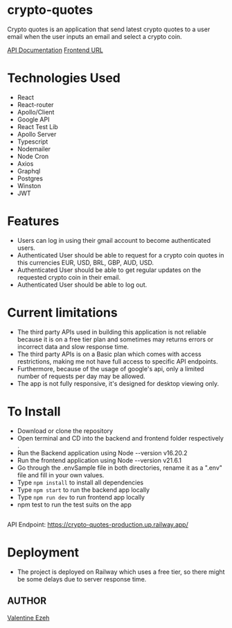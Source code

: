 # crypto-quotes
Crypto quotes is an application that send latest crypto quotes to a user email when the user inputs an email and select a crypto coin.

[API Documentation](https://crypto-quotes-production.up.railway.app/)
[Frontend URL](https://ancient-turn-production.up.railway.app/)

# Technologies Used
- React
- React-router
- Apollo/Client
- Google API
- React Test Lib
- Apollo Server
- Typescript
- Nodemailer
- Node Cron
- Axios
- Graphql
- Postgres
- Winston
- JWT

# Features
- Users can log in using their gmail account to become authenticated users.
- Authenticated User should be able to request for a crypto coin quotes in this currencies EUR, USD, BRL, GBP, AUD, USD.
- Authenticated User should be able to get regular updates on the requested crypto coin in their email.
- Authenticated User should be able to log out.

# Current limitations
- The third party APIs used in building this application is not reliable because it is on a free tier plan and sometimes may returns errors or incorrect data and slow response time.
- The third party APIs is on a Basic plan which comes with access restrictions, making me not have full access to specific API endpoints.
- Furthermore, because  of the usage of google's api, only a limited number of requests per day may be allowed.
- The app is not fully responsive, it's designed for desktop viewing only.

# To Install
- Download or clone the repository
- Open terminal and CD into the backend and frontend folder respectively .
- Run the Backend application using Node --version v16.20.2
- Run the frontend application using Node --version v21.6.1
- Go through the .envSample file  in both directories, rename it as a ".env" file and fill in your own values.
- Type `npm install` to install all dependencies
- Type `npm start` to run the backend app locally
- Type `npm run dev` to run frontend app locally
- npm test to run the test suits on the app

##
API Endpoint: https://crypto-quotes-production.up.railway.app/

# Deployment
- The project is deployed on Railway which uses a free tier, so there might be some delays due to server response time.

## AUTHOR
[Valentine Ezeh](https://github.com/valentineezeh/crypto-quotes)

